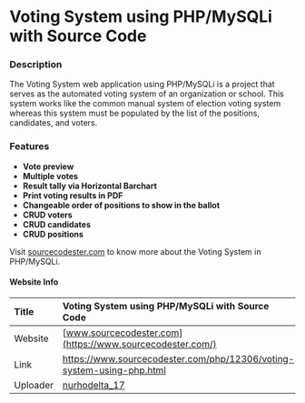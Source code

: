# Voting System using PHP/MySQLi with Source Code

### Description

The Voting System web application using PHP/MySQLi is a project that serves as the automated voting system of an organization or school. This system works like the common manual system of election voting system whereas this system must be populated by the list of the positions, candidates, and voters.

### Features

<ul>
  <li><strong>Vote preview</strong></li>
  <li><strong>Multiple votes</strong></li>
  <li><strong>Result tally via Horizontal Barchart</strong></li>
  <li><strong>Print voting results in PDF</strong></li>
  <li><strong>Changeable order of positions to show in the ballot</strong></li>
  <li><strong>CRUD voters</strong></li>
  <li><strong>CRUD candidates</strong></li>
  <li><strong>CRUD positions</strong></li>
</ul>

Visit [sourcecodester.com](https://www.sourcecodester.com/php/12306/voting-system-using-php.html) to know more about the Voting System in PHP/MySQLi.

#### Website Info
| Title | Voting System using PHP/MySQLi with Source Code |
|:------|:-----------|
| Website | [www.sourcecodester.com](https://www.sourcecodester.com/) |
| Link | https://www.sourcecodester.com/php/12306/voting-system-using-php.html |
| Uploader | [nurhodelta_17](https://www.sourcecodester.com/users/nurhodelta2017) |
